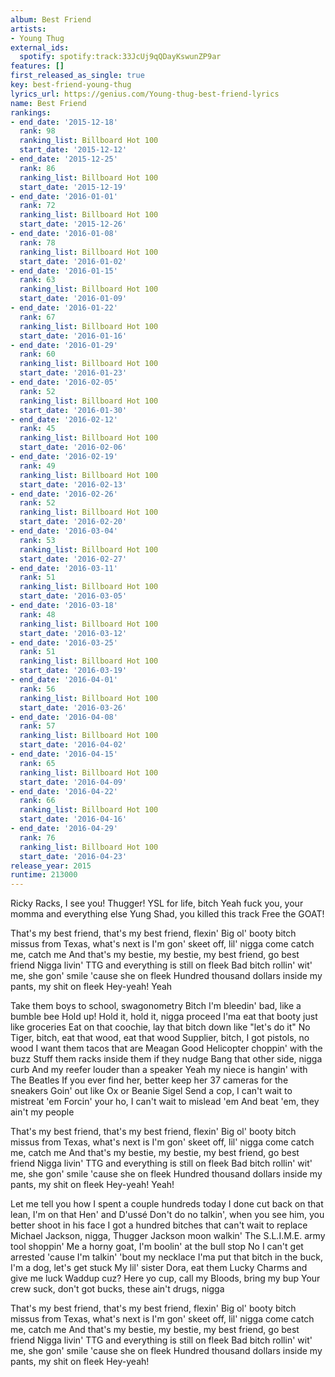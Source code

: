 ```yaml
---
album: Best Friend
artists:
- Young Thug
external_ids:
  spotify: spotify:track:33JcUj9qQDayKswunZP9ar
features: []
first_released_as_single: true
key: best-friend-young-thug
lyrics_url: https://genius.com/Young-thug-best-friend-lyrics
name: Best Friend
rankings:
- end_date: '2015-12-18'
  rank: 98
  ranking_list: Billboard Hot 100
  start_date: '2015-12-12'
- end_date: '2015-12-25'
  rank: 86
  ranking_list: Billboard Hot 100
  start_date: '2015-12-19'
- end_date: '2016-01-01'
  rank: 72
  ranking_list: Billboard Hot 100
  start_date: '2015-12-26'
- end_date: '2016-01-08'
  rank: 78
  ranking_list: Billboard Hot 100
  start_date: '2016-01-02'
- end_date: '2016-01-15'
  rank: 63
  ranking_list: Billboard Hot 100
  start_date: '2016-01-09'
- end_date: '2016-01-22'
  rank: 67
  ranking_list: Billboard Hot 100
  start_date: '2016-01-16'
- end_date: '2016-01-29'
  rank: 60
  ranking_list: Billboard Hot 100
  start_date: '2016-01-23'
- end_date: '2016-02-05'
  rank: 52
  ranking_list: Billboard Hot 100
  start_date: '2016-01-30'
- end_date: '2016-02-12'
  rank: 45
  ranking_list: Billboard Hot 100
  start_date: '2016-02-06'
- end_date: '2016-02-19'
  rank: 49
  ranking_list: Billboard Hot 100
  start_date: '2016-02-13'
- end_date: '2016-02-26'
  rank: 52
  ranking_list: Billboard Hot 100
  start_date: '2016-02-20'
- end_date: '2016-03-04'
  rank: 53
  ranking_list: Billboard Hot 100
  start_date: '2016-02-27'
- end_date: '2016-03-11'
  rank: 51
  ranking_list: Billboard Hot 100
  start_date: '2016-03-05'
- end_date: '2016-03-18'
  rank: 48
  ranking_list: Billboard Hot 100
  start_date: '2016-03-12'
- end_date: '2016-03-25'
  rank: 51
  ranking_list: Billboard Hot 100
  start_date: '2016-03-19'
- end_date: '2016-04-01'
  rank: 56
  ranking_list: Billboard Hot 100
  start_date: '2016-03-26'
- end_date: '2016-04-08'
  rank: 57
  ranking_list: Billboard Hot 100
  start_date: '2016-04-02'
- end_date: '2016-04-15'
  rank: 65
  ranking_list: Billboard Hot 100
  start_date: '2016-04-09'
- end_date: '2016-04-22'
  rank: 66
  ranking_list: Billboard Hot 100
  start_date: '2016-04-16'
- end_date: '2016-04-29'
  rank: 76
  ranking_list: Billboard Hot 100
  start_date: '2016-04-23'
release_year: 2015
runtime: 213000
---
```

Ricky Racks, I see you!
Thugger!
YSL for life, bitch
Yeah fuck you, your momma and everything else
Yung Shad, you killed this track
Free the GOAT!


That's my best friend, that's my best friend, flexin'
Big ol' booty bitch missus from Texas, what's next is
I'm gon' skeet off, lil' nigga come catch me, catch me
And that's my bestie, my bestie, my best friend, go best friend
Nigga livin' TTG and everything is still on fleek
Bad bitch rollin' wit' me, she gon' smile 'cause she on fleek
Hundred thousand dollars inside my pants, my shit on fleek
Hey-yeah! Yeah


Take them boys to school, swagonometry
Bitch I'm bleedin' bad, like a bumble bee
Hold up! Hold it, hold it, nigga proceed
I'ma eat that booty just like groceries
Eat on that coochie, lay that bitch down like "let's do it"
No Tiger, bitch, eat that wood, eat that wood
Supplier, bitch, I got pistols, no wood
I want them tacos that are Meagan Good
Helicopter choppin' with the buzz
Stuff them racks inside them if they nudge
Bang that other side, nigga curb
And my reefer louder than a speaker
Yeah my niece is hangin' with The Beatles
If you ever find her, better keep her
37 cameras for the sneakers
Goin' out like Ox or Beanie Sigel
Send a cop, I can't wait to mistreat 'em
Forcin' your ho, I can't wait to mislead 'em
And beat 'em, they ain't my people


That's my best friend, that's my best friend, flexin'
Big ol' booty bitch missus from Texas, what's next is
I'm gon' skeet off, lil' nigga come catch me, catch me
And that's my bestie, my bestie, my best friend, go best friend
Nigga livin' TTG and everything is still on fleek
Bad bitch rollin' wit' me, she gon' smile 'cause she on fleek
Hundred thousand dollars inside my pants, my shit on fleek
Hey-yeah! Yeah!


Let me tell you how I spent a couple hundreds today
I done cut back on that lean, I'm on that Hen' and D'ussé
Don't do no talkin', when you see him, you better shoot in his face
I got a hundred bitches that can't wait to replace
Michael Jackson, nigga, Thugger Jackson moon walkin'
The S.L.I.M.E. army tool shoppin'
Me a horny goat, I'm boolin' at the bull stop
No I can't get arrested 'cause I'm talkin' 'bout my necklace
I'ma put that bitch in the buck, I'm a dog, let's get stuck
My lil' sister Dora, eat them Lucky Charms and give me luck
Waddup cuz? Here yo cup, call my Bloods, bring my bup
Your crew suck, don't got bucks, these ain't drugs, nigga


That's my best friend, that's my best friend, flexin'
Big ol' booty bitch missus from Texas, what's next is
I'm gon' skeet off, lil' nigga come catch me, catch me
And that's my bestie, my bestie, my best friend, go best friend
Nigga livin' TTG and everything is still on fleek
Bad bitch rollin' wit' me, she gon' smile 'cause she on fleek
Hundred thousand dollars inside my pants, my shit on fleek
Hey-yeah!
